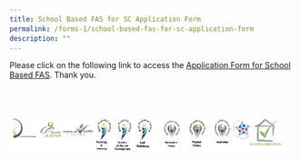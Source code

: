 ```yaml
---
title: School Based FAS for SC Application Form
permalink: /forms-1/school-based-fas-for-sc-application-form
description: ""
---
```

Please click on the following link to access the [Application Form for School Based FAS](/files/School%20Based%20FAS%20for%20SC%20-%20Application%20Form_221020.pdf). Thank you.

<br>
<br>
<br>

<style>  
img {  
  display: block;  
  margin-left: auto;  
  margin-right: auto;  
}  
</style>  
<body><img src="/images/banner_awards_.png" alt="banner awards" style="width:95%;">